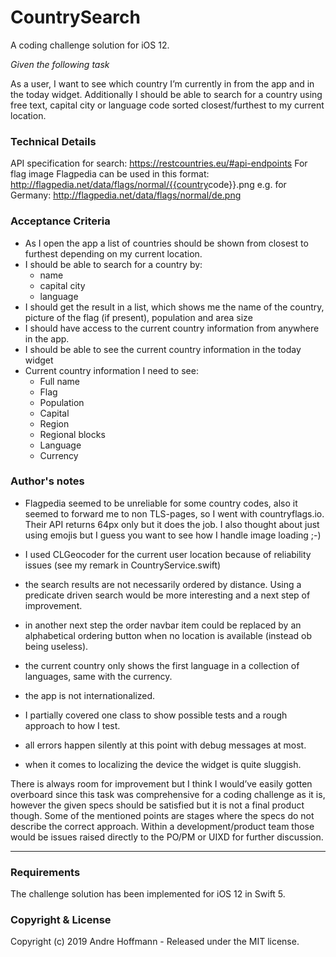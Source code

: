 # CountrySearch
A coding challenge solution for iOS 12.

_Given the following task_

As a user, I want to see which country I’m currently in from the app and in the today widget. Additionally I should be able to search for a country using free text, capital city or language code sorted closest/furthest to my current location.

### Technical Details
API specification for search: ​https://restcountries.eu/#api-endpoints
For flag image Flagpedia can be used in this format: http://flagpedia.net/data/flags/normal/{{country​ code}}.png e.g. for Germany: ​http://flagpedia.net/data/flags/normal/de.png

### Acceptance Criteria
* As I open the app a list of countries should be shown from closest to furthest depending on my current location.
* I should be able to search for a country by:
  * name
  * capital city
  * language
* I should get the result in a list, which shows me the name of the country, picture of
the flag (if present), population and area size
* I should have access to the current country information from anywhere in the app.
* I should be able to see the current country information in the today widget
* Current country information I need to see:
  * Full name
  * Flag
  * Population
  * Capital
  * Region
  * Regional blocks
  * Language
  * Currency
  
### Author's notes
* Flagpedia seemed to be unreliable for some country codes, also it seemed to forward me to non TLS-pages, so I went with countryflags.io. Their API returns 64px only but it does the job. I also thought about just using emojis but I guess you want to see how I handle image loading ;-)

* I used CLGeocoder for the current user location because of reliability issues (see my remark in CountryService.swift)

* the search results are not necessarily ordered by distance. Using a predicate driven search would be more interesting and a next step of improvement.

* in another next step the order navbar item could be replaced by an alphabetical ordering button when no location is available (instead ob being useless).

* the current country only shows the first language in a collection of languages, same with the currency.

* the app is not internationalized.

* I partially covered one class to show possible tests and a rough approach to how I test.

* all errors happen silently at this point with debug messages at most.

* when it comes to localizing the device the widget is quite sluggish.

There is always room for improvement but I think I would’ve easily gotten overboard since this task was comprehensive for a coding challenge as it is, however the given specs should be satisfied but it is not a final product though. Some of the mentioned points are stages where the specs do not describe the correct approach. Within a development/product team those would be issues raised directly to the PO/PM or UIXD for further discussion.

---

### Requirements
The challenge solution has been implemented for iOS 12 in Swift 5.

### Copyright & License
Copyright (c) 2019 Andre Hoffmann - Released under the MIT license.
